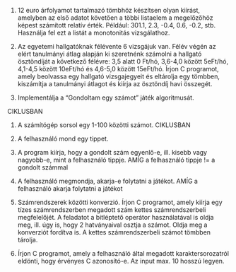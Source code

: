 1. 12 euro árfolyamot tartalmazó tömbhöz készítsen olyan kiírást, amelyben az első adatot követően
a többi listaelem a megelőzőhöz képest számított relatív érték.
Például: 301.1, 2.3, -0.4, 0.6, -0.2, stb. Használja fel ezt a listát a monotonitás vizsgálathoz.

2. Az egyetemi hallgatóknak félévente 6 vizsgájuk van. Félév végén az elért tanulmányi átlag
alapján ki szeretnénk számolni a hallgató ösztöndíját a következő félévre:
3,5 alatt 0 Ft/hó, 3,6-4,0 között 5eFt/hó, 4,1-4,5 között 10eFt/hó és 4,6-5,0 között 15eFt/hó.
Írjon C programot, amely beolvassa egy hallgató vizsgajegyeit és eltárolja egy tömbben,
kiszámítja a tanulmányi átlagot és kiírja az ösztöndíj havi összegét.

3. Implementálja a “Gondoltam egy számot” játék algoritmusát.

CIKLUSBAN
1. A számítógép sorsol egy 1-100 közötti számot.
CIKLUSBAN
2. A felhasználó mond egy tippet.
3. A program kiírja, hogy a gondolt szám egyenlő-e,
ill. kisebb vagy nagyobb-e, mint a felhasználó tippje.
AMÍG a felhasználó tippje != a gondolt számmal
4. A felhasználó megmondja, akarja-e folytatni a játékot.
AMÍG a felhasználó akarja folytatni a játékot

4. Számrendszerek közötti konverzió. Írjon C programot, amely kiírja egy tízes számrendszerben
megadott szám kettes számrendszerbeli megfelelőjét. A feladatot a bitléptető operátor használatával
is oldja meg, ill. úgy is, hogy 2 hatványaival osztja a számot. Oldja meg a konverziót fordítva is.
A kettes számrendszerbeli számot tömbben tárolja.

5. Írjon C programot, amely a felhasználó által megadott karaktersorozatról eldönti,
hogy érvényes C azonosító-e. Az input max. 10 hosszú legyen.